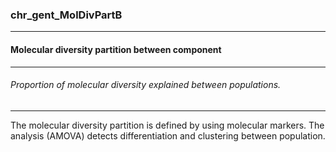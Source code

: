 ### chr_gent_MolDivPartB



------
#### Molecular diversity partition between component



------
###### Proportion of molecular diversity explained between populations.



------
The molecular diversity partition is defined by using molecular markers. The analysis (AMOVA) detects differentiation and clustering between population.